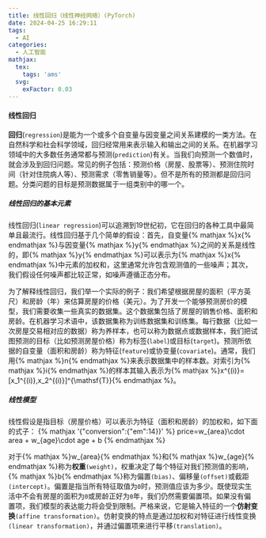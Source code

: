 ```yaml
---
title: 线性回归（线性神经网络）(PyTorch)
date: 2024-04-25 16:29:11
tags:
  - AI
categories:
  - 人工智能
mathjax:
  tex:
    tags: 'ams'
  svg:
    exFactor: 0.03
---
```


#### 线性回归

**回归**(`regression`)是能为一个或多个自变量与因变量之间关系建模的一类方法。在自然科学和社会科学领域，回归经常用来表示输入和输出之间的关系。在机器学习领域中的大多数任务通常都与预测(`prediction`)有关。当我们向预测一个数值时，就会涉及到回归问题。常见的例子包括：预测价格（房屋、股票等）、预测住院时间（针对住院病人等）、预测需求（零售销量等）。但不是所有的预测都是回归问题。分类问题的目标是预测数据属于一组类别中的哪一个。
<!-- more -->
##### 线性回归的基本元素

线性回归(`linear regression`)可以追溯到19世纪初，它在回归的各种工具中最简单且最流行。线性回归基于几个简单的假设：首先，自变量{% mathjax %}x{% endmathjax %}与因变量{% mathjax %}y{% endmathjax %}之间的关系是线性的，即{% mathjax %}y{% endmathjax %}可以表示为{% mathjax %}x{% endmathjax %}中元素的加权和，这里通常允许包含观测值的一些噪声；其次，我们假设任何噪声都比较正常，如噪声遵循正态分布。

为了解释线性回归，我们举一个实际的例子：我们希望根据房屋的面积（平方英尺）和房龄（年）来估算房屋的价格（美元）。为了开发一个能够预测房价的模型，我们需要收集一些真实的数据集。这个数据集包括了房屋的销售价格、面积和房龄。在机器学习术语中，该数据集称为训练数据集和训练集。每行数据（比如一次房屋交易相对应的数据）称为养样本，也可以称为数据点或数据样本，我们把试图预测的目标（比如预测房屋价格）称为标签(`label`)或目标(`target`)。预测所依据的自变量（面积和房龄）称为特征(`feature`)或协变量(`covariate`)。通常，我们用{% mathjax %}n{% endmathjax %}来表示数据集中的样本数。对索引为{% mathjax %}i{% endmathjax %}的样本其输入表示为{% mathjax %}x^{(i)}=[x_1^{(i)},x_2^{(i)}]^{\mathsf{T}}{% endmathjax %}。

##### 线性模型

线性假设是指目标（房屋价格）可以表示为特征（面积和房龄）的加权和，如下面的式子：
{% mathjax '{"conversion":{"em":14}}' %}
price=w_{area}\cdot area + w_{age}\cdot age + b
{% endmathjax %}

对于{% mathjax %}w_{area}{% endmathjax %}和{% mathjax %}w_{age}{% endmathjax %}称为**权重**`(weight)`，权重决定了每个特征对我们预测值的影响，{% mathjax %}b{% endmathjax %}称为偏置`(bias)`、偏移量`(offset)`或截距`(intercept)`。偏置是指当所有特征取值为`0`时，预测值应该为多少。既使现实生活中不会有房屋的面积为`0`或房龄正好为`0`年，我们仍然需要偏置项。如果没有偏置项，我们模型的表达能力将会受到限制。严格来说，它是输入特征的一个**仿射变换**`(affine transformation)`。仿射变换的特点是通过加权和对特征进行线性变换`(linear transformation)`，并通过偏置项来进行平移`(translation)`。
